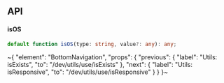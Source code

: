 

## API

#### isOS

```ts
default function isOS(type: string, value?: any): any;
```


~{
  "element": "BottomNavigation",
  "props": {
    "previous": {
      "label": "Utils: isExists",
      "to": "/dev/utils/use/isExists"
    },
    "next": {
      "label": "Utils: isResponsive",
      "to": "/dev/utils/use/isResponsive"
    }
  }
}~
